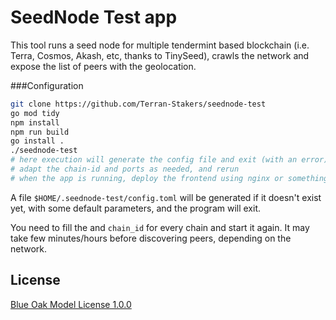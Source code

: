 # SeedNode Test app

This tool runs a seed node for multiple tendermint based blockchain (i.e. Terra, Cosmos, Akash, etc, thanks to TinySeed), crawls the network and expose the list of peers with the geolocation.

###Configuration

```bash
git clone https://github.com/Terran-Stakers/seednode-test
go mod tidy
npm install
npm run build
go install .
./seednode-test
# here execution will generate the config file and exit (with an error)
# adapt the chain-id and ports as needed, and rerun
# when the app is running, deploy the frontend using nginx or something else
```

A file `$HOME/.seednode-test/config.toml` will be generated if it doesn't exist yet, with some default parameters, and the program will exit.

You need to fill the and `chain_id` for every chain and start it again.
It may take few minutes/hours before discovering peers, depending on the network. 

## License

[Blue Oak Model License 1.0.0](https://blueoakcouncil.org/license/1.0.0)
